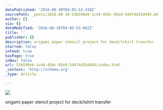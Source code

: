 ```yaml
---
datePublished: '2016-08-30T04:05:53.438Z'
sourcePath: _posts/2016-08-30-53b599eb-1c44-450c-95e9-54474425d445.md
author: []
via: {}
dateModified: '2016-08-30T04:05:53.062Z'
title: ''
publisher: {}
description: origami paper stencil project for deck/tshirt transfer
starred: false
inFeed: true
hasPage: true
inNav: false
url: 53b599eb-1c44-450c-95e9-54474425d445/index.html
_context: 'http://schema.org'
_type: Article

---
```

![](https://imgflo.herokuapp.com/graph/2b2431f8e7ba7b0/0578fe6994db342010156256406284c3/croprotate.png?cropheight=2396&cropwidth=2343&degrees=0&input=https%3A%2F%2Fthe-grid-user-content.s3-us-west-2.amazonaws.com%2Fb1b6a7b2-9132-49b0-b69e-6f965f0c3507.png&x=24&y=0)

origami paper stencil project for deck/tshirt transfer